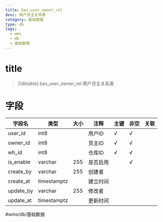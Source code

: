 ```yaml
---
title: bas_user_owner_rel
desc: 用户货主关系表
category: 基础数据
type: db
tags:
  - wms
  - db
  - 基础数据
---
```


# title
>[!dbtable] bas_user_owner_rel
> 用户货主关系表

# 字段
| 字段名 | 类型 | 大小 | 注释 | 主键 | 非空 | 关联 |
| --- | --- | --- | --- | --- | --- | --- |
| user_id | int8 |  | 用户ID | √ | √ |  |
| owner_id | int8 |  | 货主ID | √ | √ |  |
| wh_id | int8 |  | 仓库ID | √ | √ |  |
| is_enable | varchar | 255 | 是否启用 |  | √ |  |
| create_by | varchar | 255 | 创建者 |  |  |  |
| create_at | timestamptz |  | 建立时间 |  |  |  |
| update_by | varchar | 255 | 修改者 |  |  |  |
| update_at | timestamptz |  | 更新时间 |  |  |  |
#wms/db/基础数据
